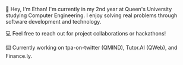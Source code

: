 👋 Hey, I'm Ethan! I'm currently in my 2nd year at Queen's University studying Computer Engineering. I enjoy solving real problems through software development and technology.

💻 Feel free to reach out for project collaborations or hackathons!

⌨️ Currently working on tpa-on-twitter (QMIND), Tutor.AI (QWeb), and Finance.ly.
